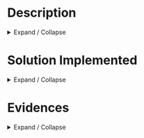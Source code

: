 # Description
<details>

<summary>Expand / Collapse</summary>

- Odoo Task
- GitHub Issue

Short description about issue

</details>

# Solution Implemented
<details>

<summary>Expand / Collapse</summary>

Description about the logic and code implemented

</details>

# Evidences
<details>

<summary>Expand / Collapse</summary>

Prints and evidences of expected result

</details>
